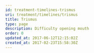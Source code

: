 ```yaml
---
id: treatment-timelines-trismus
uri: treatment/timelines/trismus
title: Trismus
type: page
description: Difficulty opening mouth
order: 0
updated_at: 2017-06-12T12:15:02Z
created_at: 2017-02-23T15:58:30Z
---
```


